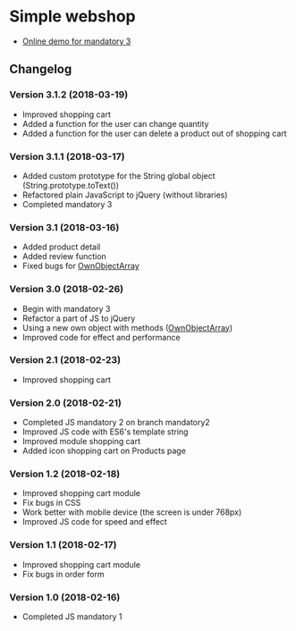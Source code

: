 # Simple webshop
* [Online demo for mandatory 3](https://www.vlexikon.com/demo/js-mandatory-web-shop-3/views/products.html)

## Changelog
### Version 3.1.2 (2018-03-19)
* Improved shopping cart
* Added a function for the user can change quantity
* Added a function for the user can delete a product out of shopping cart
### Version 3.1.1 (2018-03-17)
* Added custom prototype for the String global object (String.prototype.toText())
* Refactored plain JavaScript to jQuery (without libraries)
* Completed mandatory 3
### Version 3.1 (2018-03-16)
* Added product detail
* Added review function
* Fixed bugs for [OwnObjectArray](https://github.com/nguyenkhois/library/tree/master/javascript)
### Version 3.0 (2018-02-26)
* Begin with mandatory 3
* Refactor a part of JS to jQuery
* Using a new own object with methods ([OwnObjectArray](https://github.com/nguyenkhois/library/tree/master/javascript))
* Improved code for effect and performance 
### Version 2.1 (2018-02-23)
* Improved shopping cart
### Version 2.0 (2018-02-21)
* Completed JS mandatory 2 on branch mandatory2
* Improved JS code with ES6's template string
* Improved module shopping cart
* Added icon shopping cart on Products page
### Version 1.2 (2018-02-18)
* Improved shopping cart module
* Fix bugs in CSS
* Work better with mobile device (the screen is under 768px)
* Improved JS code for speed and effect

### Version 1.1 (2018-02-17)
* Improved shopping cart module
* Fix bugs in order form

### Version 1.0 (2018-02-16)
* Completed JS mandatory 1